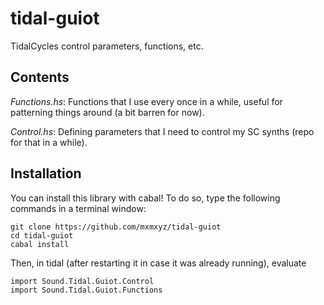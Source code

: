 # tidal-guiot

TidalCycles control parameters, functions, etc.

## Contents

*Functions.hs*: Functions that I use every once in a while, useful for patterning things around (a bit barren for now).

*Control.hs*: Defining parameters that I need to control my SC synths (repo for that in a while).

## Installation

You can install this library with cabal! To do so, type the following commands in a terminal window:

```
git clone https://github.com/mxmxyz/tidal-guiot
cd tidal-guiot
cabal install
```

Then, in tidal (after restarting it in case it was already running), evaluate

```
import Sound.Tidal.Guiot.Control
import Sound.Tidal.Guiot.Functions
```
